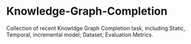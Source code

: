 # Knowledge-Graph-Completion
  Collection of recent Knowldge Graph Completion task, including Static, Temporal, incremental model; Dataset; Evaluation Metrics.
